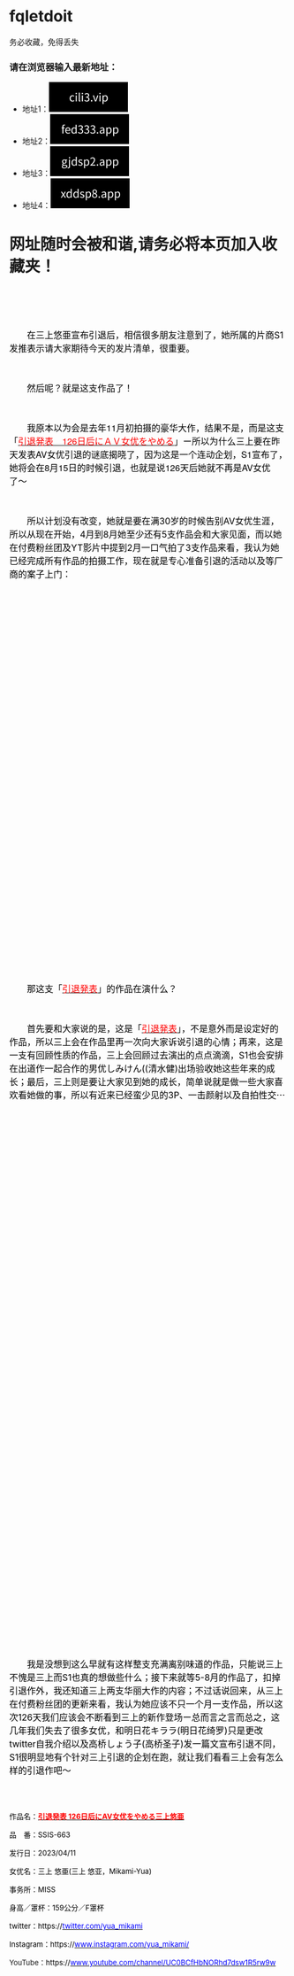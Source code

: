# fqletdoit
务必收藏，免得丢失   
### 请在浏览器输入最新地址：  

* 地址1：![alt text](https://github.com/jamiehuang999/fqletdoit/blob/main/cilidomain4.png?raw=true) 	
* 地址2：![alt text](https://github.com/jamiehuang999/fqletdoit/blob/main/cilidomain1.png?raw=true)	
* 地址3：![alt text](https://github.com/jamiehuang999/fqletdoit/blob/main/cilidomain2.png?raw=true) 	
* 地址4：![alt text](https://github.com/jamiehuang999/fqletdoit/blob/main/cilidomain3.png?raw=true) 


	
# 网址随时会被和谐,请务必将本页加入收藏夹！
<div class="t_f" id="postmessage_1771396">


<p align="center"><font face="Helvetica Neue"><font size="3"><font color="#000000"><img src="https://image.playno1.com/images/2023/03/14/547f452cf422c5498034431fafe2e31f.jpg" onload="thumbImg(this)" alt=""></font></font></font></p><p align="center"><font face="Helvetica Neue"><font size="3"><font color="#000000"><br>
</font></font></font></p><p align="left"><font style="color:rgb(0, 0, 0)"><font face="&amp;quot"><font size="3">　　在三上悠亜宣布引退后，相信很多朋友注意到了，她所属的片商S1发推表示请大家期待今天的发片清单，很重要。</font></font></font></p><p align="left"><font style="color:rgb(0, 0, 0)"><font face="&amp;quot"><font size="3"><br>
</font></font></font></p><p align="left"><font style="color:rgb(0, 0, 0)"><font face="&amp;quot"><font size="3">　　然后呢？就是这支作品了！</font></font></font></p><p align="left"><font style="color:rgb(0, 0, 0)"><font face="&amp;quot"><font size="3"><br>
</font></font></font></p><p align="left"><font size="3"><font face="Helvetica Neue"><font color="#000000">　　我原本以为会是去年11月初拍摄的豪华大作，结果不是，而是这支「</font><u><font color="#ff0000">引退発表　126日后にＡＶ女优をやめる</font></u><font color="#000000">」ー所以为什么三上要在昨天发表AV女优引退的谜底揭晓了，因为这是一个连动企划，S1宣布了，她将会在8月15日的时候引退，也就是说126天后她就不再是AV女优了〜</font></font></font></p><p align="left"><font style="color:rgb(0, 0, 0)"><font face="&amp;quot"><font size="3"><br>
</font></font></font></p><p align="left"><font style="color:rgb(0, 0, 0)"><font face="&amp;quot"><font size="3">　　所以计划没有改变，她就是要在满30岁的时候告别AV女优生涯，所以从现在开始，4月到8月她至少还有5支作品会和大家见面，而以她在付费粉丝团及YT影片中提到2月一口气拍了3支作品来看，我认为她已经完成所有作品的拍摄工作，现在就是专心准备引退的活动以及等厂商的案子上门：</font></font></font></p><br>
<p align="center"><font face="Helvetica Neue"><font color="#000000"><img src="https://image.playno1.com/images/2023/03/14/c0769388317173aa5f7ca5b5460c1664.jpg" onload="thumbImg(this)" alt=""></font></font></p><p align="center"><font face="Helvetica Neue"><font color="#000000"><br>
</font></font></p><p align="center"><font face="Helvetica Neue"><font color="#000000"><img src="https://image.playno1.com/images/2023/03/14/28a63bfac5448acced758e3c6129b9d4.jpg" onload="thumbImg(this)" alt=""></font></font></p><p align="center"><font face="Helvetica Neue"><font color="#000000"><br>
</font></font></p><p align="center"><font face="Helvetica Neue"><font color="#000000"><img src="https://image.playno1.com/images/2023/03/14/8b99b0c86bc604fc716f644a1d97771e.jpg" onload="thumbImg(this)" alt=""></font></font></p><p align="center"><font face="Helvetica Neue"><font color="#000000"><br>
</font></font></p><p align="center"><font face="Helvetica Neue"><font color="#000000"><img src="https://image.playno1.com/images/2023/03/14/2c0b8fd40f8d5f54b36ae930435cd1da.jpg" onload="thumbImg(this)" alt=""></font></font></p><p align="center"><font face="Helvetica Neue"><font color="#000000"><br>
</font></font></p><p align="center"><font face="Helvetica Neue"><font color="#000000"><img src="https://image.playno1.com/images/2023/03/14/d9362ada2653a9f22298d51918f26901.jpg" onload="thumbImg(this)" alt=""></font></font></p><p align="center"><font face="Helvetica Neue"><font color="#000000"><br>
</font></font></p><p align="center"><font face="Helvetica Neue"><font color="#000000"><img src="https://image.playno1.com/images/2023/03/14/d4ccc1a95a7cf4014053c3d9bed31066.jpg" onload="thumbImg(this)" alt=""></font></font></p><p align="center"><font face="Helvetica Neue"><font color="#000000"><br>
</font></font></p><p align="center"><font face="Helvetica Neue"><font color="#000000"><img src="https://image.playno1.com/images/2023/03/14/463c83b3f718f0ff28e5fca380e2df77.jpg" onload="thumbImg(this)" alt=""></font></font></p><p align="center"><font face="Helvetica Neue"><font color="#000000"><br>
</font></font></p><p align="center"><font face="Helvetica Neue"><font color="#000000"><img src="https://image.playno1.com/images/2023/03/14/281a083886b16349f660b49b6164d39e.jpg" onload="thumbImg(this)" alt=""></font></font></p><p align="center"><font face="Helvetica Neue"><font color="#000000"><br>
</font></font></p><p align="center"><font face="Helvetica Neue"><font color="#000000"><img src="https://image.playno1.com/images/2023/03/14/c319eef0cc41db2e8db52a672319005d.jpg" onload="thumbImg(this)" alt=""></font></font></p><p align="center"><font face="Helvetica Neue"><font color="#000000"><br>
</font></font></p><p align="center"><font face="Helvetica Neue"><font color="#000000"><img src="https://image.playno1.com/images/2023/03/14/86ef66e3799f1bc6ef530e19b0043aac.jpg" onload="thumbImg(this)" alt=""></font></font></p><p align="center"><font face="Helvetica Neue"><font color="#000000"><br>
</font></font></p><p align="left"><font face="&amp;quot"><font size="3"><font color="#000000">　　那这支「</font><u><font color="#ff0000">引退発表</font></u><font color="#000000">」的作品在演什么？</font></font></font></p><p align="left"><font style="color:rgb(0, 0, 0)"><font face="&amp;quot"><font size="3"><br>
</font></font></font></p><p align="left"><font face="&amp;quot"><font size="3"><font color="#000000">　　首先要和大家说的是，这是「</font><u><font color="#ff0000">引退発表</font></u><font color="#000000">」，不是意外而是设定好的作品，所以三上会在作品里再一次向大家诉说引退的心情；再来，这是一支有回顾性质的作品，三上会回顾过去演出的点点滴滴，S1也会安排在出道作一起合作的男优しみけん((清水健)出场验收她这些年来的成长；最后，三上则是要让大家见到她的成长，简单说就是做一些大家喜欢看她做的事，所以有近来已经蛮少见的3P、一击颜射以及自拍性交⋯</font></font></font></p><p align="left"><font style="color:rgb(0, 0, 0)"><font face="&amp;quot"><font size="3"><br>
</font></font></font></p><p align="center"><font face="Helvetica Neue"><font size="3"><font color="#000000"><img src="https://image.playno1.com/images/2023/03/14/2807f89bd11762d51745d83e18191c40.gif" onload="thumbImg(this)" alt=""></font></font></font></p><p align="center"><font face="Helvetica Neue"><font size="3"><font color="#000000"><br>
</font></font></font></p><p align="center"><font face="Helvetica Neue"><font size="3"><font color="#000000"><img src="https://image.playno1.com/images/2023/03/14/a6da566f74a3f71170e9b2198ecf1925.gif" onload="thumbImg(this)" alt=""></font></font></font></p><p align="center"><font face="Helvetica Neue"><font size="3"><font color="#000000"><br>
</font></font></font></p><p align="center"><font face="Helvetica Neue"><font size="3"><font color="#000000"><img src="https://image.playno1.com/images/2023/03/14/b845686deb2e58b15b44d6df642ba0e4.gif" onload="thumbImg(this)" alt=""></font></font></font></p><p align="center"><font face="Helvetica Neue"><font size="3"><font color="#000000"><br>
</font></font></font></p><p align="center"><font face="Helvetica Neue"><font size="3"><font color="#000000"><img src="https://image.playno1.com/images/2023/03/14/d3353606e6e06917ee7a48e5fe6b6f22.gif" onload="thumbImg(this)" alt=""></font></font></font></p><p align="center"><font face="Helvetica Neue"><font size="3"><font color="#000000"><br>
</font></font></font></p><p align="center"><font face="Helvetica Neue"><font size="3"><font color="#000000"><img src="https://image.playno1.com/images/2023/03/14/1bba73dcc16e06bae1ed214e6e932c21.gif" onload="thumbImg(this)" alt=""></font></font></font></p><p align="center"><font face="Helvetica Neue"><font size="3"><font color="#000000"><br>
</font></font></font></p><p align="center"><font face="Helvetica Neue"><font size="3"><font color="#000000"><img src="https://image.playno1.com/images/2023/03/14/b85142b7103d31258091956195e7785a.gif" onload="thumbImg(this)" alt=""></font></font></font></p><p align="center"><font face="Helvetica Neue"><font size="3"><font color="#000000"><br>
</font></font></font></p><p align="center"><font face="Helvetica Neue"><font size="3"><font color="#000000"><img src="https://image.playno1.com/images/2023/03/14/e5ebb91bcb911701d00e28d41e66aa73.gif" onload="thumbImg(this)" alt=""></font></font></font></p><p align="center"><font face="Helvetica Neue"><font size="3"><font color="#000000"><br>
</font></font></font></p><p align="center"><font face="Helvetica Neue"><font size="3"><font color="#000000"><img src="https://image.playno1.com/images/2023/03/14/456d6c6a9cbbf3deedb1da5969086bf8.gif" onload="thumbImg(this)" alt=""></font></font></font></p><p align="center"><font face="Helvetica Neue"><font size="3"><font color="#000000"><br>
</font></font></font></p><p align="center"><font face="Helvetica Neue"><font size="3"><font color="#000000"><img src="https://image.playno1.com/images/2023/03/14/d1a3d39276ef423b1ea2b96a4dd89439.gif" onload="thumbImg(this)" alt=""></font></font></font></p><p align="center"><font face="Helvetica Neue"><font size="3"><font color="#000000"><br>
</font></font></font></p><p align="center"><font face="Helvetica Neue"><font size="3"><font color="#000000"><img src="https://image.playno1.com/images/2023/03/14/0bd5b12387b27abecc6c0bd72d11ddde.gif" onload="thumbImg(this)" alt=""></font></font></font></p><p align="center"><font face="Helvetica Neue"><font size="3"><font color="#000000"><br>
</font></font></font></p><p align="center"><font face="Helvetica Neue"><font size="3"><font color="#000000"><img src="https://image.playno1.com/images/2023/03/14/68250ccd956e907e6a1aae8b74cba84c.gif" onload="thumbImg(this)" alt=""></font></font></font></p><p align="center"><font face="Helvetica Neue"><font size="3"><font color="#000000"><br>
</font></font></font></p><p align="center"><font face="Helvetica Neue"><font size="3"><font color="#000000"><img src="https://image.playno1.com/images/2023/03/14/b1295bfeaf98cfe5487a19715caab339.gif" onload="thumbImg(this)" alt=""></font></font></font></p><br>
<p align="center"><font face="Helvetica Neue"><font size="3"><font color="#000000"><img src="https://image.playno1.com/images/2023/03/14/cac445c2eb9899168d7e7fc8d3017fa0.gif" onload="thumbImg(this)" alt=""></font></font></font></p><p align="center"><font face="Helvetica Neue"><font size="3"><font color="#000000"><br>
</font></font></font></p><p align="left"><font style="color:rgb(0, 0, 0)"><font face="&amp;quot"><font size="3">　　我是没想到这么早就有这样整支充满离别味道的作品，只能说三上不愧是三上而S1也真的想做些什么；接下来就等5-8月的作品了，扣掉引退作外，我还知道三上两支华丽大作的内容；不过话说回来，从三上在付费粉丝团的更新来看，我认为她应该不只一个月一支作品，所以这次126天我们应该会不断看到三上的新作登场ー总而言之言而总之，这几年我们失去了很多女优，和明日花キララ(明日花绮罗)只是更改twitter自我介绍以及高桥しょう子(高桥圣子)发一篇文宣布引退不同，S1很明显地有个针对三上引退的企划在跑，就让我们看看三上会有怎么样的引退作吧〜</font></font></font></p><br>
<br>
<p align="left"><font face="&amp;quot"><font style="font-size:13px"><font color="#000000">作品名：</font><u><font color="#ff0000"><strong>引退発表 126日后にAV女优をやめる三上悠亜</strong></font></u></font></font></p><p align="left"><font style="color:rgb(0, 0, 0)"><font face="&amp;quot"><font style="font-size:13px">品　番：SSIS-663</font></font></font></p><p align="left"><font style="color:rgb(0, 0, 0)"><font face="&amp;quot"><font style="font-size:13px">发行日：2023/04/11</font></font></font></p><p align="left"><font style="color:rgb(0, 0, 0)"><font face="&amp;quot"><font style="font-size:13px">女优名：三上 悠亜(三上 悠亚，Mikami-Yua)</font></font></font></p><p align="left"><font style="color:rgb(0, 0, 0)"><font face="&amp;quot"><font style="font-size:13px">事务所：MISS</font></font></font></p><p align="left"><font style="color:rgb(0, 0, 0)"><font face="&amp;quot"><font style="font-size:13px">身高／罩杯：159公分／F罩杯</font></font></font></p><p align="left"><font style="color:rgb(0, 0, 0)"><font face="&amp;quot"><font style="font-size:13px"><font color="#000000"><font face="&amp;quot">twitter：https://</font></font><font face="&amp;quot"><a href="http://twitter.com/yua_mikami" target="_blank"><font color="#0000ff">twitter.com/yua_mikami</font></a></font></font></font></font></p><p align="left"><font face="&amp;quot;"><font style="font-size:13px"><font color="#000000">Instagram：https://</font><a href="http://www.instagram.com/yua_mikami/" target="_blank"><font color="#0000ff">www.instagram.com/yua_mikami/</font></a></font></font></p><p align="left"><font face="&amp;quot;"><font style="font-size:13px">YouTube：<font color="#000000">https://</font><a href="http://www.youtube.com/channel/UC0BCfHbNORhd7dsw1R5rw9w" target="_blank"><font color="#0000ff">www.youtube.com/channel/UC0BCfHbNORhd7dsw1R5rw9w</font></a></font></font></p><br>
</div>
